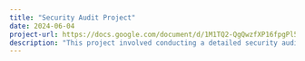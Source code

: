 ```yaml
---
title: "Security Audit Project"
date: 2024-06-04
project-url: https://docs.google.com/document/d/1M1TQ2-QgQwzfXP16fpgPl50isMwORyy-eSi1n3azTN0/edit?usp=sharing
description: "This project involved conducting a detailed security audit of an organization’s network infrastructure. I identified vulnerabilities, assessed security controls, and recommended best practices to enhance the organization’s overall cybersecurity posture."
---
```

